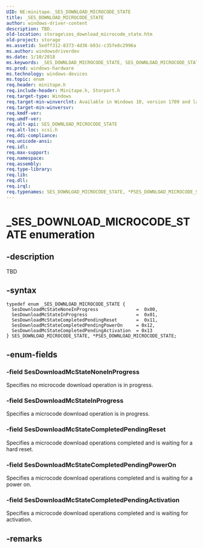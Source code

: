 ```yaml
---
UID: NE:minitape._SES_DOWNLOAD_MICROCODE_STATE
title: _SES_DOWNLOAD_MICROCODE_STATE
author: windows-driver-content
description: TBD.
old-location: storage\ses_download_microcode_state.htm
old-project: storage
ms.assetid: 5edff312-8373-4d36-b93c-c35fe8c2996a
ms.author: windowsdriverdev
ms.date: 1/10/2018
ms.keywords: _SES_DOWNLOAD_MICROCODE_STATE, SES_DOWNLOAD_MICROCODE_STATE, *PSES_DOWNLOAD_MICROCODE_STATE
ms.prod: windows-hardware
ms.technology: windows-devices
ms.topic: enum
req.header: minitape.h
req.include-header: Minitape.h, Storport.h
req.target-type: Windows
req.target-min-winverclnt: Available in Windows 10, version 1709 and later versions of Windows.
req.target-min-winversvr: 
req.kmdf-ver: 
req.umdf-ver: 
req.alt-api: SES_DOWNLOAD_MICROCODE_STATE
req.alt-loc: scsi.h
req.ddi-compliance: 
req.unicode-ansi: 
req.idl: 
req.max-support: 
req.namespace: 
req.assembly: 
req.type-library: 
req.lib: 
req.dll: 
req.irql: 
req.typenames: SES_DOWNLOAD_MICROCODE_STATE, *PSES_DOWNLOAD_MICROCODE_STATE
---
```


# _SES_DOWNLOAD_MICROCODE_STATE enumeration



## -description
TBD



## -syntax

````
typedef enum _SES_DOWNLOAD_MICROCODE_STATE { 
  SesDownloadMcStateNoneInProgress              =  0x00,
  SesDownloadMcStateInProgress                  =  0x01,
  SesDownloadMcStateCompletedPendingReset       =  0x11,
  SesDownloadMcStateCompletedPendingPowerOn     = 0x12,
  SesDownloadMcStateCompletedPendingActivation  = 0x13
} SES_DOWNLOAD_MICROCODE_STATE, *PSES_DOWNLOAD_MICROCODE_STATE;
````


## -enum-fields

### -field SesDownloadMcStateNoneInProgress

Specifies no microcode download operation is in progress.


### -field SesDownloadMcStateInProgress

Specifies a microcode download operation is in progress.


### -field SesDownloadMcStateCompletedPendingReset

Specifies a microcode download operations completed and is waiting for a hard reset.


### -field SesDownloadMcStateCompletedPendingPowerOn

Specifies a microcode download operations completed and is waiting for a power on.


### -field SesDownloadMcStateCompletedPendingActivation

Specifies a microcode download operations completed and is waiting for activation.


## -remarks
